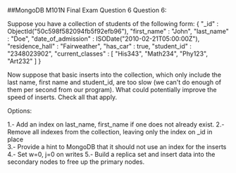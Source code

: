##MongoDB M101N Final Exam Question 6
Question 6:

Suppose you have a collection of students of the following form: 
{
 "_id" : ObjectId("50c598f582094fb5f92efb96"),
 "first_name" : "John",
 "last_name" : "Doe",
 "date_of_admission" : ISODate("2010-02-21T05:00:00Z"),
 "residence_hall" : "Fairweather",
 "has_car" : true,
 "student_id" : "2348023902",
 "current_classes" : [
  "His343",
  "Math234",
  "Phy123",
  "Art232"
 ]
}

Now suppose that basic inserts into the collection, which only include the last name, first name and student_id, are too slow (we can't do enough of them per second from our program). What could potentially improve the speed of inserts. Check all that apply.



Options:

1.- Add an index on last_name, first_name if one does not already exist. 
2.- Remove all indexes from the collection, leaving only the index on _id in place  
3.- Provide a hint to MongoDB that it should not use an index for the inserts 
4.- Set w=0, j=0 on writes 
5.- Build a replica set and insert data into the secondary nodes to free up the primary nodes.    